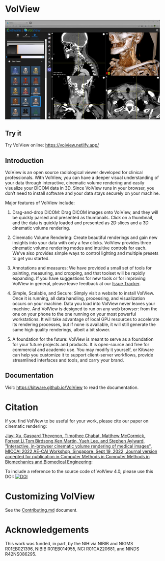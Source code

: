 # VolView

![A screenshot of a sample VolView session](./documentation/content/gallery/VolView-Overview.jpg)

## Try it

Try VolView online: https://volview.netlify.app/

## Introduction

VolView is an open source radiological viewer developed for clinical professionals. With VolView, you can have a deeper visual understanding of your data through interactive, cinematic volume rendering and easily visualize your DICOM data in 3D. Since VolView runs in your browser, you don’t need to install software and your data stays securely on your machine.

Major features of VolView include:

1. Drag-and-drop DICOM: Drag DICOM images onto VolView, and they will be quickly parsed and presented as thumbnails.  Click on a thumbnail, and the data is quickly loaded and presented as 2D slices and a 3D cinematic volume rendering.

2. Cinematic Volume Rendering: Create beautiful renderings and gain new insights into your data with only a few clicks.  VolView provides three cinematic volume rendering modes and intuitive controls for each.  We've also provides simple ways to control lighting and multiple presets to get you started.

3. Annotations and measures: We have provided a small set of tools for painting, measuring, and cropping, and that toolset will be rapidly expanding.  If you have suggestions for new tools or for improving VolView in general, please leave feedback at our [Issue Tracker](https://github.com/Kitware/VolView/issues).

4. Simple, Scalable, and Secure: Simply visit a website to install VolView.  Once it is running, all data handling, processing, and visualization occurs on your machine.  Data you load into VolView never leaves your machine.  And VolView is designed to run on any web browser: from the one on your phone to the one running on your most powerful workstations.  It will take advantage of local GPU resources to accelerate its rendering processes, but if none is available, it will still generate the same high quality renderings, albeit a bit slower.

5. A foundation for the future: VolView is meant to serve as a foundation for your future projects and products.  It is open-source and free for commercial and academic use.  You may modify it yourself, or Kitware can help you customize it to support client-server workflows, provide streamlined interfaces and tools, and carry your brand.

## Documentation

Visit: https://kitware.github.io/VolView to read the documentation.

# Citation

If you find VolView to be useful for your work, please cite our paper on cinematic rendering:

[Jiayi Xu, Gaspard Thevenon, Timothee Chabat, Matthew McCormick, Forrest Li,Tom Birdsong,Ken Martin, Yueh Lee, and Stephen Aylward, "Interactive, in-browser cinematic volume rendering of medical images", MICCAI 2022 AE-CAI Workshop, Singapore, Sept 19, 2022, Journal version accepted for publication in Computer Methods in Computer Methods in Biomechanics and Biomedical Engineering](https://workshops.ap-lab.ca/aecai2022/wp-content/uploads/sites/10/2022/09/Paper48_IICVR_camera_ready_paper.pdf): 

To include a reference to the source code of VolView 4.0, please use this DOI:
[![DOI](https://zenodo.org/badge/248073292.svg)](https://zenodo.org/badge/latestdoi/248073292)

# Customizing VolView

See the [Contributing.md](CONTRIBUTING.md) document.

# Acknowledgements

This work was funded, in part, by the NIH via NIBIB and NIGMS R01EB021396, NIBIB R01EB014955, NCI R01CA220681, and NINDS R42NS086295.
